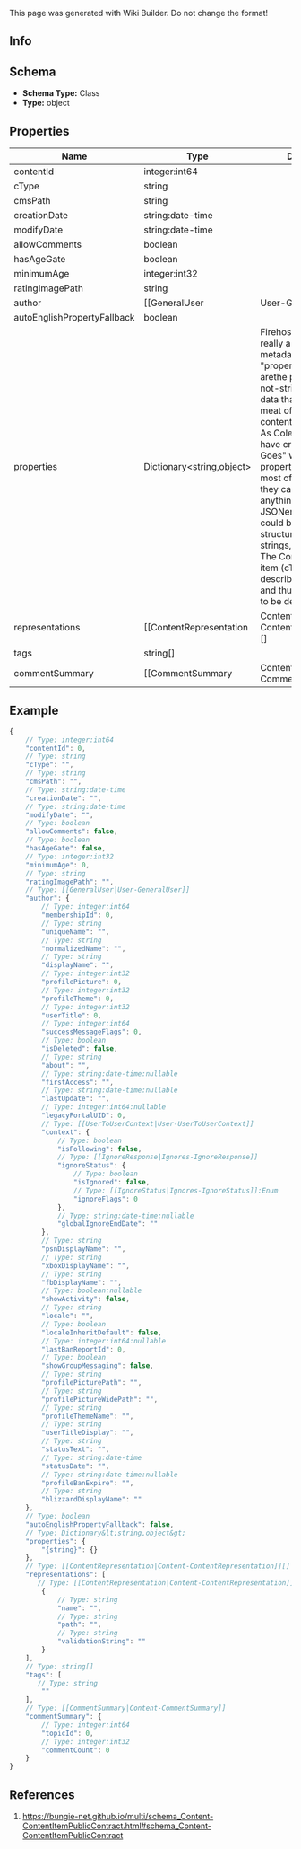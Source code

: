 <span class="wiki-builder">This page was generated with Wiki Builder. Do not change the format!</span>

## Info

## Schema
* **Schema Type:** Class
* **Type:** object

## Properties
Name | Type | Description
---- | ---- | -----------
contentId | integer:int64 | 
cType | string | 
cmsPath | string | 
creationDate | string:date-time | 
modifyDate | string:date-time | 
allowComments | boolean | 
hasAgeGate | boolean | 
minimumAge | integer:int32 | 
ratingImagePath | string | 
author | [[GeneralUser|User-GeneralUser]] | 
autoEnglishPropertyFallback | boolean | 
properties | Dictionary&lt;string,object&gt; | Firehose content is really a collection of metadata and &quot;properties&quot;, which arethe potentially-but-not-strictly localizable data that comprises the meat ofwhatever content is being shown. As Cole Porter would have crooned, &quot;Anything Goes&quot; with Firehose properties.They are most often strings, but they can theoretically be anything.  They are JSONencoded, and could be JSON structures, simple strings, numbers etc...  The Content Typeof the item (cType) will describe the properties, and thus how they ought to be deserialized.
representations | [[ContentRepresentation|Content-ContentRepresentation]][] | 
tags | string[] | 
commentSummary | [[CommentSummary|Content-CommentSummary]] | 

## Example
```javascript
{
    // Type: integer:int64
    "contentId": 0,
    // Type: string
    "cType": "",
    // Type: string
    "cmsPath": "",
    // Type: string:date-time
    "creationDate": "",
    // Type: string:date-time
    "modifyDate": "",
    // Type: boolean
    "allowComments": false,
    // Type: boolean
    "hasAgeGate": false,
    // Type: integer:int32
    "minimumAge": 0,
    // Type: string
    "ratingImagePath": "",
    // Type: [[GeneralUser|User-GeneralUser]]
    "author": {
        // Type: integer:int64
        "membershipId": 0,
        // Type: string
        "uniqueName": "",
        // Type: string
        "normalizedName": "",
        // Type: string
        "displayName": "",
        // Type: integer:int32
        "profilePicture": 0,
        // Type: integer:int32
        "profileTheme": 0,
        // Type: integer:int32
        "userTitle": 0,
        // Type: integer:int64
        "successMessageFlags": 0,
        // Type: boolean
        "isDeleted": false,
        // Type: string
        "about": "",
        // Type: string:date-time:nullable
        "firstAccess": "",
        // Type: string:date-time:nullable
        "lastUpdate": "",
        // Type: integer:int64:nullable
        "legacyPortalUID": 0,
        // Type: [[UserToUserContext|User-UserToUserContext]]
        "context": {
            // Type: boolean
            "isFollowing": false,
            // Type: [[IgnoreResponse|Ignores-IgnoreResponse]]
            "ignoreStatus": {
                // Type: boolean
                "isIgnored": false,
                // Type: [[IgnoreStatus|Ignores-IgnoreStatus]]:Enum
                "ignoreFlags": 0
            },
            // Type: string:date-time:nullable
            "globalIgnoreEndDate": ""
        },
        // Type: string
        "psnDisplayName": "",
        // Type: string
        "xboxDisplayName": "",
        // Type: string
        "fbDisplayName": "",
        // Type: boolean:nullable
        "showActivity": false,
        // Type: string
        "locale": "",
        // Type: boolean
        "localeInheritDefault": false,
        // Type: integer:int64:nullable
        "lastBanReportId": 0,
        // Type: boolean
        "showGroupMessaging": false,
        // Type: string
        "profilePicturePath": "",
        // Type: string
        "profilePictureWidePath": "",
        // Type: string
        "profileThemeName": "",
        // Type: string
        "userTitleDisplay": "",
        // Type: string
        "statusText": "",
        // Type: string:date-time
        "statusDate": "",
        // Type: string:date-time:nullable
        "profileBanExpire": "",
        // Type: string
        "blizzardDisplayName": ""
    },
    // Type: boolean
    "autoEnglishPropertyFallback": false,
    // Type: Dictionary&lt;string,object&gt;
    "properties": {
        "{string}": {}
    },
    // Type: [[ContentRepresentation|Content-ContentRepresentation]][]
    "representations": [
       // Type: [[ContentRepresentation|Content-ContentRepresentation]]
        {
            // Type: string
            "name": "",
            // Type: string
            "path": "",
            // Type: string
            "validationString": ""
        }
    ],
    // Type: string[]
    "tags": [
       // Type: string
        ""
    ],
    // Type: [[CommentSummary|Content-CommentSummary]]
    "commentSummary": {
        // Type: integer:int64
        "topicId": 0,
        // Type: integer:int32
        "commentCount": 0
    }
}

```

## References
1. https://bungie-net.github.io/multi/schema_Content-ContentItemPublicContract.html#schema_Content-ContentItemPublicContract

